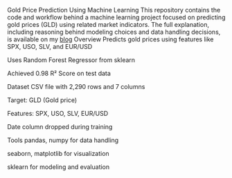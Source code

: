 Gold Price Prediction Using Machine Learning
This repository contains the code and workflow behind a machine learning project focused on predicting gold prices (GLD) using related market indicators. The full explanation, including reasoning behind modeling choices and data handling decisions, is available on my [blog](https://www.blogger.com/u/2/blog/post/edit/1907108883869461564/8173960492873683240)
Overview
Predicts gold prices using features like SPX, USO, SLV, and EUR/USD

Uses Random Forest Regressor from sklearn

Achieved 0.98 R² Score on test data

Dataset
CSV file with 2,290 rows and 7 columns

Target: GLD (Gold price)

Features: SPX, USO, SLV, EUR/USD

Date column dropped during training

Tools
pandas, numpy for data handling

seaborn, matplotlib for visualization

sklearn for modeling and evaluation

